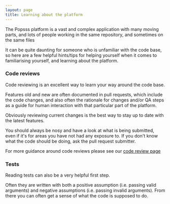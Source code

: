 ```yaml
---
layout: page
title: Learning about the platform
---
```


The Popsss platform is a vast and complex application with many moving parts, and lots of people working in the same repository, and sometimes on the same files

It can be quite daunting for someone who is unfamiliar with the code base, so here are a few helpful hints/tips for helping yourself when it comes to familiarising yourself, and learning about the platform.


### Code reviews

Code reviewing is an excellent way to learn your way around the code base.

Features old and new are often documented in pull requests, which include the code changes, and also often the rationale for changes and/or QA steps as a guide for human interaction with that particular part of the platform.

Obviously reviewing current changes is the best way to stay up to date with the latest features.

You should always be nosy and have a look at what is being submitted, even if it's for areas you have not had any exposure to. If you don't know what the code should be doing, ask the pull request submitter.

For more guidance around code reviews please see our [code review page](/principles-and-practices/practices/code-reviews)


### Tests

Reading tests can also be a very helpful first step.

Often they are written with both a positive assumption (i.e. passing valid arguments) and negative assumptions (i.e. passing invalid arguments). From there you can often get a sense of what the code is supposed to do.


